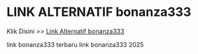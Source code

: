 # LINK ALTERNATIF bonanza333

Klik Disini >> <a href="https://linksto.pages.dev/">Link Alternatif bonanza333 </a>

link bonanza333 terbaru
link bonanza333 2025